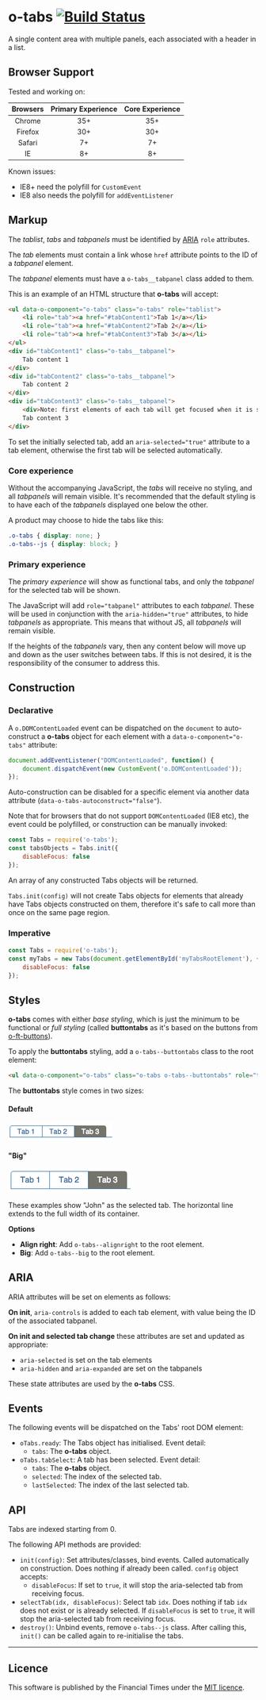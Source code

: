 # o-tabs [![Build Status](https://circleci.com/gh/Financial-Times/o-tabs.png?style=shield&circle-token=a2788d79ccb1fe983aa41c739f4e4129ed81a3f4)](https://circleci.com/gh/Financial-Times/o-tabs)

A single content area with multiple panels, each associated with a header in a list.

## Browser Support

Tested and working on:

|  Browsers  | Primary Experience | Core Experience |
|:----------:|:------------------:|:---------------:|
|   Chrome   |        35+         |       35+       |
|   Firefox  |        30+         |       30+       |
|   Safari   |        7+          |       7+        |
|   IE       |        8+          |       8+        |

Known issues:

* IE8+ need the polyfill for `CustomEvent`
* IE8 also needs the polyfill for `addEventListener`

## Markup

The _tablist_, _tabs_ and _tabpanels_ must be identified by [ARIA](http://www.w3.org/TR/wai-aria/) `role` attributes.

The _tab_ elements must contain a link whose `href` attribute points to the ID of a _tabpanel_ element.

The _tabpanel_ elements must have a `o-tabs__tabpanel` class added to them.

This is an example of an HTML structure that __o-tabs__ will accept:

```html
<ul data-o-component="o-tabs" class="o-tabs" role="tablist">
	<li role="tab"><a href="#tabContent1">Tab 1</a></li>
	<li role="tab"><a href="#tabContent2">Tab 2</a></li>
	<li role="tab"><a href="#tabContent3">Tab 3</a></li>
</ul>
<div id="tabContent1" class="o-tabs__tabpanel">
	Tab content 1
</div>
<div id="tabContent2" class="o-tabs__tabpanel">
	Tab content 2
</div>
<div id="tabContent3" class="o-tabs__tabpanel">
	<div>Note: first elements of each tab will get focused when it is selected. In this case, this div will receive focus.</div>
	Tab content 3
</div>
```

To set the initially selected tab, add an `aria-selected="true"` attribute to a tab element, otherwise the first tab will be selected automatically.

### Core experience

Without the accompanying JavaScript, the _tabs_ will receive no styling, and all _tabpanels_ will remain visible. It's recommended that the default styling is to have each of the _tabpanels_ displayed one below the other.

A product may choose to hide the tabs like this:

```css
.o-tabs { display: none; }
.o-tabs--js { display: block; }
```

### Primary experience

The _primary experience_ will show as functional tabs, and only the _tabpanel_ for the selected tab will be shown.

The JavaScript will add `role="tabpanel"` attributes to each _tabpanel_. These will be used in conjunction with the `aria-hidden="true"` attributes, to hide _tabpanels_ as appropriate. This means that without JS, all _tabpanels_ will remain visible.

If the heights of the _tabpanels_ vary, then any content below will move up and down as the user switches between tabs. If this is not desired, it is the responsibility of the consumer to address this.

## Construction

### Declarative

A `o.DOMContentLoaded` event can be dispatched on the `document` to auto-construct a __o-tabs__ object for each element with a `data-o-component="o-tabs"` attribute:

```javascript
document.addEventListener("DOMContentLoaded", function() {
	document.dispatchEvent(new CustomEvent('o.DOMContentLoaded'));
});
```

Auto-construction can be disabled for a specific element via another data attribute (`data-o-tabs-autoconstruct="false"`).

Note that for browsers that do not support `DOMContentLoaded` (IE8 etc), the event could be polyfilled, or construction can be manually invoked:

```javascript
const Tabs = require('o-tabs');
const tabsObjects = Tabs.init({
	disableFocus: false
});
```

An array of any constructed Tabs objects will be returned.

`Tabs.init(config)` will not create Tabs objects for elements that already have Tabs objects constructed on them, therefore it's safe to call more than once on the same page region.

### Imperative

```javascript
const Tabs = require('o-tabs');
const myTabs = new Tabs(document.getElementById('myTabsRootElement'), {
	disableFocus: false
});
```

## Styles

__o-tabs__ comes with either _base styling_, which is just the minimum to be functional or _full styling_ (called __buttontabs__ as it's based on the buttons from [o-ft-buttons](https://github.com/Financial-Times/o-ft-buttons)).

To apply the __buttontabs__ styling, add a `o-tabs--buttontabs` class to the root element:

```html
<ul data-o-component="o-tabs" class="o-tabs o-tabs--buttontabs" role="tablist">
```

The __buttontabs__ style comes in two sizes:

#### Default

![tab buttons](https://raw.githubusercontent.com/Financial-Times/o-tabs/master/files/tab-buttons.png)

#### "Big"

![tab buttons big](https://raw.githubusercontent.com/Financial-Times/o-tabs/master/files/tab-buttons-big.png)

These examples show "John" as the selected tab. The horizontal line extends to the full width of its container.

__Options__

* __Align right__: Add `o-tabs--alignright` to the root element.
* __Big__: Add `o-tabs--big` to the root element.

## ARIA

ARIA attributes will be set on elements as follows:

__On init__, `aria-controls` is added to each tab element, with value being the ID of the associated tabpanel.

__On init and selected tab change__ these attributes are set and updated as appropriate:

* `aria-selected` is set on the tab elements
* `aria-hidden` and `aria-expanded` are set on the tabpanels

These state attributes are used by the __o-tabs__ CSS.

## Events

The following events will be dispatched on the Tabs' root DOM element:

* `oTabs.ready`: The Tabs object has initialised. Event detail:
	* `tabs`: The __o-tabs__ object.
* `oTabs.tabSelect`: A tab has been selected. Event detail:
	* `tabs`: The __o-tabs__ object.
	* `selected`: The index of the selected tab.
	* `lastSelected`: The index of the last selected tab.

## API

Tabs are indexed starting from 0.

The following API methods are provided:

* `init(config)`: Set attributes/classes, bind events. Called automatically on construction. Does nothing if already been called. `config` object accepts:
	- `disableFocus`: If set to `true`, it will stop the aria-selected tab from receiving focus.
* `selectTab(idx, disableFocus)`: Select tab `idx`. Does nothing if tab `idx` does not exist or is already selected. If `disableFocus` is set to `true`, it will stop the aria-selected tab from receiving focus.
* `destroy()`: Unbind events, remove `o-tabs--js` class. After calling this, `init()` can be called again to re-initialise the tabs.

----

## Licence

This software is published by the Financial Times under the [MIT licence](http://opensource.org/licenses/MIT).
